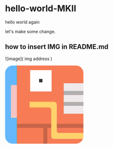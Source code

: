 # hello-world-MKII
hello world again

let's make some change.

## how to insert IMG in README.md
![image]( 
img address
)

![image](https://github.com/litchiate/hello-world-MKII/blob/master/129.png)

